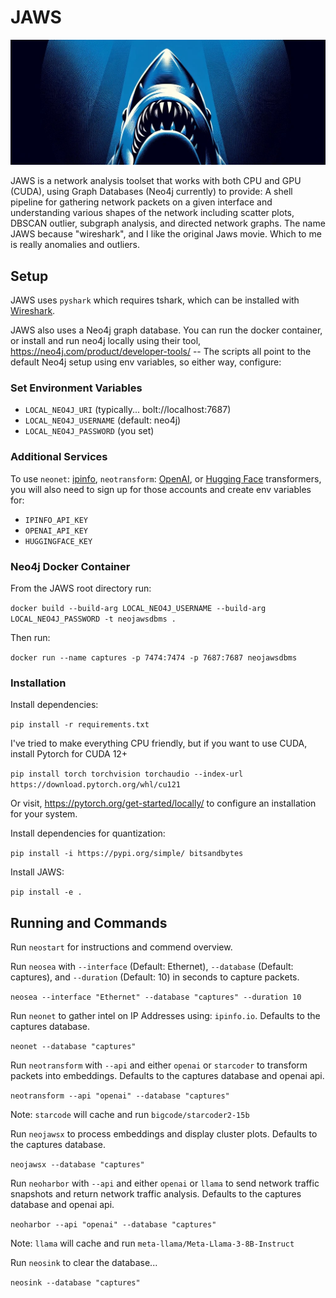 # JAWS
![hehe](/assets/cover.jpg)

JAWS is a network analysis toolset that works with both CPU and GPU (CUDA), using Graph Databases (Neo4j currently) to provide: A shell pipeline for gathering network packets on a given interface and understanding various shapes of the network including scatter plots, DBSCAN outlier, subgraph analysis, and directed network graphs. The name JAWS because "wireshark", and I like the original Jaws movie. Which to me is really anomalies and outliers.


## Setup

JAWS uses `pyshark` which requires tshark, which can be installed with [Wireshark](https://www.wireshark.org/).

JAWS also uses a Neo4j graph database. You can run the docker container, or install and run neo4j locally using their tool, https://neo4j.com/product/developer-tools/ -- The scripts all point to the default Neo4j setup using env variables, so either way, configure:

### Set Environment Variables

- `LOCAL_NEO4J_URI` (typically... bolt://localhost:7687)
- `LOCAL_NEO4J_USERNAME` (default: neo4j)
- `LOCAL_NEO4J_PASSWORD` (you set)


### Additional Services

To use `neonet`: [ipinfo](https://ipinfo.io/), `neotransform`: [OpenAI](https://platform.openai.com/overview), or [Hugging Face](https://huggingface.co/bigcode/starcoder2-15b) transformers, you will also need to sign up for those accounts and create env variables for:

- `IPINFO_API_KEY`
- `OPENAI_API_KEY`
- `HUGGINGFACE_KEY`


### Neo4j Docker Container

From the JAWS root directory run: 

`docker build --build-arg LOCAL_NEO4J_USERNAME --build-arg LOCAL_NEO4J_PASSWORD -t neojawsdbms .` 


Then run: 

`docker run --name captures -p 7474:7474 -p 7687:7687 neojawsdbms`


### Installation

Install dependencies:

`pip install -r requirements.txt`


I've tried to make everything CPU friendly, but if you want to use CUDA, install Pytorch for CUDA 12+

`pip install torch torchvision torchaudio --index-url https://download.pytorch.org/whl/cu121`

Or visit, https://pytorch.org/get-started/locally/ to configure an installation for your system.


Install dependencies for quantization:

`pip install -i https://pypi.org/simple/ bitsandbytes`


Install JAWS:

`pip install -e .`


## Running and Commands

Run `neostart` for instructions and commend overview.


Run `neosea` with `--interface` (Default: Ethernet), `--database` (Default: captures), and `--duration` (Default: 10) in seconds to capture packets.

`neosea --interface "Ethernet" --database "captures" --duration 10`


Run `neonet` to gather intel on IP Addresses using: `ipinfo.io`. Defaults to the captures database.

`neonet --database "captures"`


Run `neotransform` with `--api` and either `openai` or `starcoder` to transform packets into embeddings. Defaults to the captures database and openai api.

`neotransform --api "openai" --database "captures"`

Note: `starcode` will cache and run `bigcode/starcoder2-15b`


Run `neojawsx` to process embeddings and display cluster plots. Defaults to the captures database.

`neojawsx --database "captures"`


Run `neoharbor` with `--api` and either `openai` or `llama` to send network traffic snapshots and return network traffic analysis. Defaults to the captures database and openai api.

`neoharbor --api "openai" --database "captures"`

Note: `llama` will cache and run `meta-llama/Meta-Llama-3-8B-Instruct`


Run `neosink` to clear the database...

`neosink --database "captures"`
